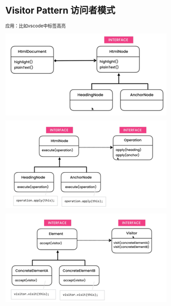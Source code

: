 # Visitor Pattern 访问者模式

应用：比如vscode中标签高亮

![image-20220420155256645](../../resources/image-20220420155256645.png)

![image-20220420155709449](../../resources/image-20220420155709449.png)

![image-20220420155738792](../../resources/image-20220420155738792.png)